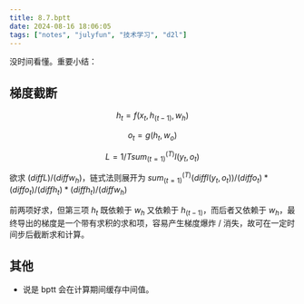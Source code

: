 ```yaml
---
title: 8.7.bptt
date: 2024-08-16 18:06:05
tags: ["notes", "julyfun", "技术学习", "d2l"]
---
```

没时间看懂。重要小结：

## 梯度截断

$$h_t = f(x_t, h_(t - 1), w_h)$$

$$o_t = g(h_t, w_o)$$

$$L = 1 / T sum_(t = 1)^(T) l(y_t, o_t)$$

欲求 $(diff L) / (diff w_h)$，链式法则展开为 $sum_(t = 1)^(T) (diff l(y_t, o_t)) / (diff o_t) * (diff o_t) / (diff h_t) * (diff h_t) / (diff w_h)$

前两项好求，但第三项 $h_t$ 既依赖于 $w_h$ 又依赖于 $h_(t - 1)$，而后者又依赖于 $w_h$，最终导出的梯度是一个带有求积的求和项，容易产生梯度爆炸 / 消失，故可在一定时间步后截断求和计算。

## 其他

- 说是 bptt 会在计算期间缓存中间值。
